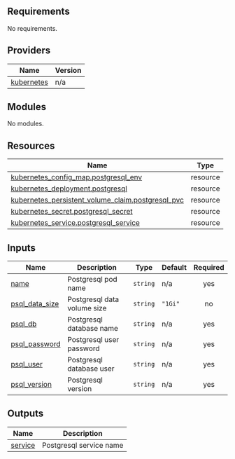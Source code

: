 <!-- BEGIN_TF_DOCS -->
## Requirements

No requirements.

## Providers

| Name | Version |
|------|---------|
| <a name="provider_kubernetes"></a> [kubernetes](#provider\_kubernetes) | n/a |

## Modules

No modules.

## Resources

| Name | Type |
|------|------|
| [kubernetes_config_map.postgresql_env](https://registry.terraform.io/providers/hashicorp/kubernetes/latest/docs/resources/config_map) | resource |
| [kubernetes_deployment.postgresql](https://registry.terraform.io/providers/hashicorp/kubernetes/latest/docs/resources/deployment) | resource |
| [kubernetes_persistent_volume_claim.postgresql_pvc](https://registry.terraform.io/providers/hashicorp/kubernetes/latest/docs/resources/persistent_volume_claim) | resource |
| [kubernetes_secret.postgresql_secret](https://registry.terraform.io/providers/hashicorp/kubernetes/latest/docs/resources/secret) | resource |
| [kubernetes_service.postgresql_service](https://registry.terraform.io/providers/hashicorp/kubernetes/latest/docs/resources/service) | resource |

## Inputs

| Name | Description | Type | Default | Required |
|------|-------------|------|---------|:--------:|
| <a name="input_name"></a> [name](#input\_name) | Postgresql pod name | `string` | n/a | yes |
| <a name="input_psql_data_size"></a> [psql\_data\_size](#input\_psql\_data\_size) | Postgresql data volume size | `string` | `"1Gi"` | no |
| <a name="input_psql_db"></a> [psql\_db](#input\_psql\_db) | Postgresql database name | `string` | n/a | yes |
| <a name="input_psql_password"></a> [psql\_password](#input\_psql\_password) | Postgresql user password | `string` | n/a | yes |
| <a name="input_psql_user"></a> [psql\_user](#input\_psql\_user) | Postgresql database user | `string` | n/a | yes |
| <a name="input_psql_version"></a> [psql\_version](#input\_psql\_version) | Postgresql version | `string` | n/a | yes |

## Outputs

| Name | Description |
|------|-------------|
| <a name="output_service"></a> [service](#output\_service) | Postgresql service name |
<!-- END_TF_DOCS -->